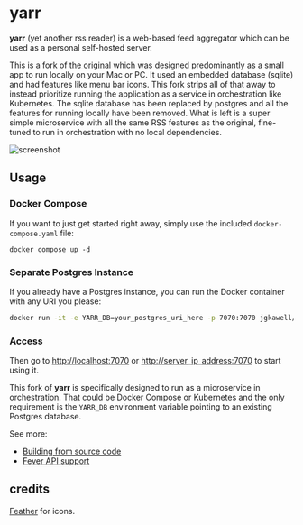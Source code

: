 # yarr

**yarr** (yet another rss reader) is a web-based feed aggregator which can be used as a personal self-hosted server.

This is a fork of [the original](https://github.com/nkanaev/yarr) which was designed predominantly as a small app to run locally on your Mac or PC. It used an embedded database (sqlite) and had features like menu bar icons. This fork strips all of that away to instead prioritize running the application as a service in orchestration like Kubernetes. The sqlite database has been replaced by postgres and all the features for running locally have been removed. What is left is a super simple microservice with all the same RSS features as the original, fine-tuned to run in orchestration with no local dependencies.

![screenshot](docs/promo.png)

## Usage

### Docker Compose

If you want to just get started right away, simply use the included `docker-compose.yaml` file:

```shell
docker compose up -d
```

### Separate Postgres Instance

If you already have a Postgres instance, you can run the Docker container with any URI you please:

```sh
docker run -it -e YARR_DB=your_postgres_uri_here -p 7070:7070 jgkawell/yarr:latest
```

### Access

Then go to [http://localhost:7070](http://localhost:7070) or [http://server_ip_address:7070](http://server_ip_address:7070) to start using it.

This fork of **yarr** is specifically designed to run as a microservice in orchestration. That could be Docker Compose or Kubernetes and the only requirement is the `YARR_DB` environment variable pointing to an existing Postgres database.

See more:

* [Building from source code](docs/build.md)
* [Fever API support](docs/fever.md)

## credits

[Feather](https://feathericons.com/) for icons.
